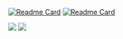<!---
- 👋 Hi, I’m Josef
- 👀 I’m interested in Robotics and Microcontroller
- 🌱 I’m currently learning ML and Docker
- 💞️ I’m looking to collaborate on ...
- 📫 How to reach me ...
--->
<!-- repos -->
[![Readme Card](https://github-readme-stats.vercel.app/api/pin/?username=josefgst&repo=urdf_basic_shapes)](https://github.com/JosefGst/urdf_basic_shapes)
[![Readme Card](https://github-readme-stats.vercel.app/api/pin/?username=josefgst&repo=new_simple_robot)](https://github.com/JosefGst/new_simple_robot)
<!-- states -->
<img src="https://github-readme-stats.vercel.app/api?username=josefgst&show_icons=true"/>  
<!-- top languages used -->
<!-- <img src="https://github-readme-stats.vercel.app/api/top-langs?username=josefgst"/> -->
<img src="https://github-readme-streak-stats.herokuapp.com/?user=josefgst"/>



<!---
JosefGst/JosefGst is a ✨ special ✨ repository because its `README.md` (this file) appears on your GitHub profile.
You can click the Preview link to take a look at your changes.
--->
